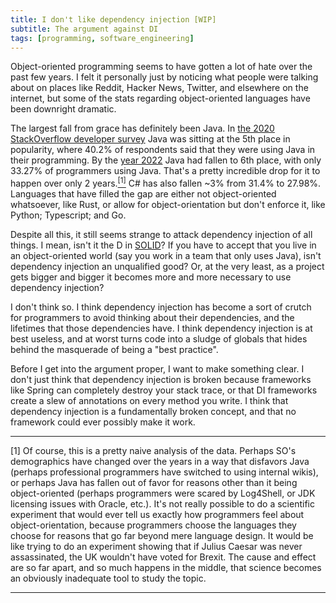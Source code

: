 ```yaml
---
title: I don't like dependency injection [WIP]
subtitle: The argument against DI
tags: [programming, software_engineering]
---
```


Object-oriented programming seems to have gotten a lot of hate over the past few
years. I felt it personally just by noticing what people were talking about on
places like Reddit, Hacker News, Twitter, and elsewhere on the internet, but
some of the stats regarding object-oriented languages have been downright
dramatic.

The largest fall from grace has definitely been Java. In
<a href="https://insights.stackoverflow.com/survey/2020#technology-programming-scripting-and-markup-languages">
the 2020 StackOverflow developer survey</a> Java was sitting at the 5th place in
popularity, where 40.2% of respondents said that they were using Java in their
programming. By the
<a href="https://survey.stackoverflow.co/2022/#section-most-popular-technologies-programming-scripting-and-markup-languages">year
2022</a> Java had fallen to 6th place, with only 33.27% of programmers using
Java. That's a pretty incredible drop for it to happen over only 2
years.<a href="#[1]"><sup>[1]</sup></a> C# has also fallen ~3% from 31.4% to
27.98%. Languages that have filled the gap are either not object-oriented
whatsoever, like Rust, or allow for object-orientation but don't enforce it,
like Python; Typescript; and Go.

Despite all this, it still seems strange to attack dependency injection of all
things. I mean, isn't it the D in
<a href="https://en.wikipedia.org/wiki/SOLID">SOLID</a>? If you have to accept
that you live in an object-oriented world (say you work in a team that only uses
Java), isn't dependency injection an unqualified good? Or, at the very least, as
a project gets bigger and bigger it becomes more and more necessary to use
dependency injection?

I don't think so. I think dependency injection has become a sort of crutch for
programmers to avoid thinking about their dependencies, and the lifetimes that
those dependencies have. I think dependency injection is at best useless, and at
worst turns code into a sludge of globals that hides behind the masquerade of
being a "best practice".

Before I get into the argument proper, I want to make something clear. I don't
just think that dependency injection is broken because frameworks like Spring
can completely destroy your stack trace, or that DI frameworks create a slew of
annotations on every method you write. I think that dependency injection is a
fundamentally broken concept, and that no framework could ever possibly make it
work.

---

<a id="[1]">[1]</a> Of course, this is a pretty naive analysis of the data.
Perhaps SO's demographics have changed over the years in a way that disfavors
Java (perhaps professional programmers have switched to using internal wikis),
or perhaps Java has fallen out of favor for reasons other than it being
object-oriented (perhaps programmers were scared by Log4Shell, or JDK licensing
issues with Oracle, etc.). It's not really possible to do a scientific
experiment that would ever tell us exactly how programmers feel about
object-orientation, because programmers choose the languages they choose for
reasons that go far beyond mere language design. It would be like trying to do
an experiment showing that if Julius Caesar was never assassinated, the UK
wouldn't have voted for Brexit. The cause and effect are so far apart, and so
much happens in the middle, that science becomes an obviously inadequate tool to
study the topic.

---

